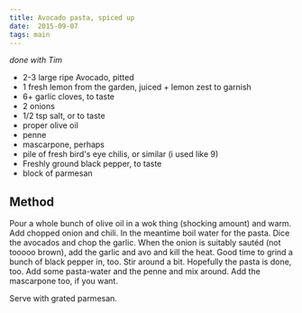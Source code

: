 ```yaml
---
title: Avocado pasta, spiced up
date:  2015-09-07
tags: main
---
```


*done with Tim*

-   2-3 large ripe Avocado, pitted
-   1 fresh lemon from the garden, juiced + lemon zest to garnish
-   6+ garlic cloves, to taste
-   2 onions
-   1/2 tsp salt, or to taste
-   proper olive oil
-   penne
-   mascarpone, perhaps
-   pile of fresh bird's eye chilis, or similar (i used like 9)
-   Freshly ground black pepper, to taste
-   block of parmesan

Method
------

Pour a whole bunch of olive oil in a wok thing (shocking amount) and warm.  Add chopped onion and chili.  In the meantime boil
water for the pasta.  Dice the avocados and chop the garlic.  When the onion is suitably sautéd (not tooooo brown),
add the garlic and avo and kill the heat.  Good time to grind a bunch of black pepper in, too.  Stir around a bit.  Hopefully the pasta is done, too.  Add some pasta-water and the penne
and mix around.  Add the mascarpone too, if you want.

Serve with grated parmesan.

